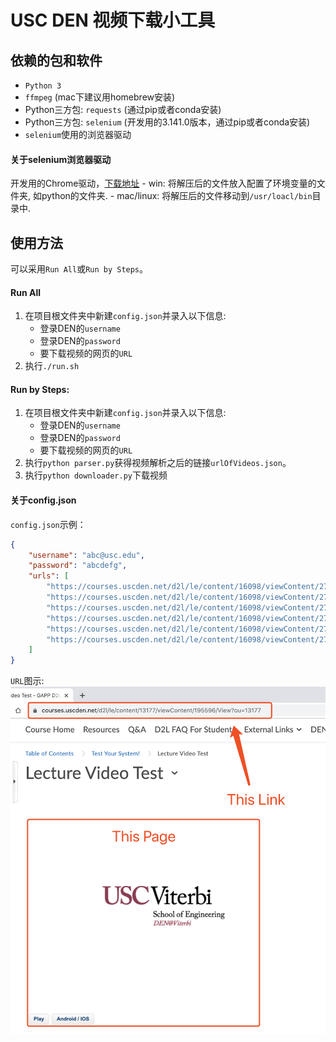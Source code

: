 # USC DEN 视频下载小工具

## 依赖的包和软件
- `Python 3`
- `ffmpeg` (mac下建议用homebrew安装)
- Python三方包: `requests` (通过pip或者conda安装)
- Python三方包: `selenium` (开发用的3.141.0版本，通过pip或者conda安装)
- `selenium`使用的浏览器驱动
#### 关于selenium浏览器驱动
开发用的Chrome驱动，[下载地址](https://sites.google.com/a/chromium.org/chromedriver/)
    - win: 将解压后的文件放入配置了环境变量的文件夹, 如python的文件夹.
    - mac/linux: 将解压后的文件移动到`/usr/loacl/bin`目录中.

## 使用方法
可以采用`Run All`或`Run by Steps`。
#### Run All
1. 在项目根文件夹中新建`config.json`并录入以下信息:
    - 登录DEN的`username`
    - 登录DEN的`password`
    - 要下载视频的网页的`URL`
2. 执行`./run.sh`
#### Run by Steps:
1. 在项目根文件夹中新建`config.json`并录入以下信息:
    - 登录DEN的`username`
    - 登录DEN的`password`
    - 要下载视频的网页的`URL`
2. 执行`python parser.py`获得视频解析之后的链接`urlOfVideos.json`。
3. 执行`python downloader.py`下载视频

#### 关于config.json
`config.json`示例：
```json
{
    "username": "abc@usc.edu",
    "password": "abcdefg",
    "urls": [
        "https://courses.uscden.net/d2l/le/content/16098/viewContent/275571/View",
        "https://courses.uscden.net/d2l/le/content/16098/viewContent/275938/View",
        "https://courses.uscden.net/d2l/le/content/16098/viewContent/276273/View",
        "https://courses.uscden.net/d2l/le/content/16098/viewContent/276574/View",
        "https://courses.uscden.net/d2l/le/content/16098/viewContent/277068/View",
        "https://courses.uscden.net/d2l/le/content/16098/viewContent/277334/View"
    ]
}
```
`URL`图示:
![网页示例](./resource/the_link.png)